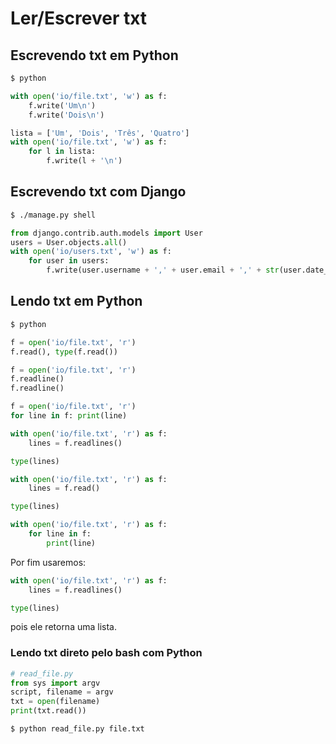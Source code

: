 # Ler/Escrever txt

## Escrevendo txt em Python

```bash
$ python
```

```python
with open('io/file.txt', 'w') as f:
    f.write('Um\n')
    f.write('Dois\n')
```

```python
lista = ['Um', 'Dois', 'Três', 'Quatro']
with open('io/file.txt', 'w') as f:
    for l in lista:
        f.write(l + '\n')
```

## Escrevendo txt com Django

```bash
$ ./manage.py shell
```

```python
from django.contrib.auth.models import User
users = User.objects.all()
with open('io/users.txt', 'w') as f:
    for user in users:
        f.write(user.username + ',' + user.email + ',' + str(user.date_joined) + '\n')
```

## Lendo txt em Python

```bash
$ python
```

```python
f = open('io/file.txt', 'r')
f.read(), type(f.read())

f = open('io/file.txt', 'r')
f.readline()
f.readline()

f = open('io/file.txt', 'r')
for line in f: print(line)

with open('io/file.txt', 'r') as f:
    lines = f.readlines()

type(lines)

with open('io/file.txt', 'r') as f:
    lines = f.read()

type(lines)

with open('io/file.txt', 'r') as f:
    for line in f:
        print(line)
```

Por fim usaremos:

```python
with open('io/file.txt', 'r') as f:
    lines = f.readlines()

type(lines)
```

pois ele retorna uma lista.

### Lendo txt direto pelo bash com Python

```python
# read_file.py
from sys import argv
script, filename = argv
txt = open(filename)
print(txt.read())
```

```bash
$ python read_file.py file.txt
```
